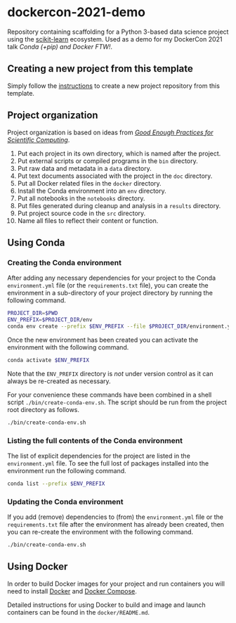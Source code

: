 # dockercon-2021-demo

Repository containing scaffolding for a Python 3-based data science project using the [scikit-learn](https://scikit-learn.org/stable/) ecosystem. 
Used as a demo for my DockerCon 2021 talk *Conda (+pip) and Docker FTW!*.

## Creating a new project from this template

Simply follow the [instructions](https://help.github.com/en/articles/creating-a-repository-from-a-template) to create a new project repository from this template.

## Project organization

Project organization is based on ideas from [_Good Enough Practices for Scientific Computing_](https://journals.plos.org/ploscompbiol/article?id=10.1371/journal.pcbi.1005510).

1. Put each project in its own directory, which is named after the project.
2. Put external scripts or compiled programs in the `bin` directory.
3. Put raw data and metadata in a `data` directory.
4. Put text documents associated with the project in the `doc` directory.
5. Put all Docker related files in the `docker` directory.
6. Install the Conda environment into an `env` directory. 
7. Put all notebooks in the `notebooks` directory.
8. Put files generated during cleanup and analysis in a `results` directory.
9. Put project source code in the `src` directory.
10. Name all files to reflect their content or function.

## Using Conda

### Creating the Conda environment

After adding any necessary dependencies for your project to the Conda `environment.yml` file 
(or the `requirements.txt` file), you can create the environment in a sub-directory of your 
project directory by running the following command.

```bash
PROJECT_DIR=$PWD
ENV_PREFIX=$PROJECT_DIR/env
conda env create --prefix $ENV_PREFIX --file $PROJECT_DIR/environment.yml --force
```

Once the new environment has been created you can activate the environment with the following 
command.

```bash
conda activate $ENV_PREFIX
```

Note that the `ENV_PREFIX` directory is *not* under version control as it can always be re-created as 
necessary.

For your convenience these commands have been combined in a shell script `./bin/create-conda-env.sh`. 
The script should be run from the project root directory as follows. 

```bash
./bin/create-conda-env.sh
```

### Listing the full contents of the Conda environment

The list of explicit dependencies for the project are listed in the `environment.yml` file. To see 
the full lost of packages installed into the environment run the following command.

```bash
conda list --prefix $ENV_PREFIX
```

### Updating the Conda environment

If you add (remove) dependencies to (from) the `environment.yml` file or the `requirements.txt` file 
after the environment has already been created, then you can re-create the environment with the 
following command.

```bash
./bin/create-conda-env.sh
```

## Using Docker

In order to build Docker images for your project and run containers you will need to install 
[Docker](https://docs.docker.com/install/) and [Docker Compose](https://docs.docker.com/compose/install/).

Detailed instructions for using Docker to build and image and launch containers can be found in 
the `docker/README.md`.
